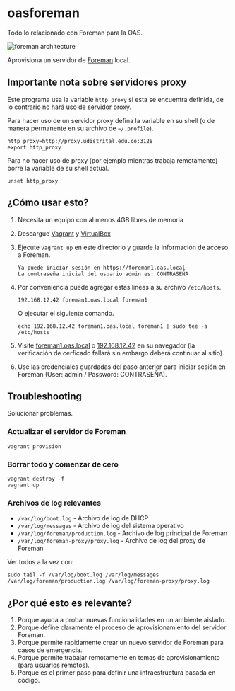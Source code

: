 oasforeman
==========

Todo lo relacionado con Foreman para la OAS.

![foreman architecture](http://theforeman.org/static/images/foreman_architecture.png)

Aprovisiona un servidor de [Foreman](http://theforeman.org/) local.

## Importante nota sobre servidores proxy

Este programa usa la variable `http_proxy` si esta se encuentra definida, de lo contrario no hará uso de servidor proxy.

Para hacer uso de un servidor proxy defina la variable en su shell (o de manera permanente en su archivo de `~/.profile`).

```
http_proxy=http://proxy.udistrital.edu.co:3128
export http_proxy
```

Para no hacer uso de proxy (por ejemplo mientras trabaja remotamente) borre la variable de su shell actual.

```
unset http_proxy
```

## ¿Cómo usar esto?

1. Necesita un equipo con al menos 4GB libres de memoria
1. Descargue [Vagrant](https://www.vagrantup.com/) y [VirtualBox](https://www.virtualbox.org/)
1. Ejecute `vagrant up` en este directorio y guarde la información de acceso a Foreman.

    ```
    Ya puede iniciar sesión en https://foreman1.oas.local
    La contraseña inicial del usuario admin es: CONTRASEÑA
    ```
1. Por conveniencia puede agregar estas líneas a su archivo `/etc/hosts`.

    ```
    192.168.12.42 foreman1.oas.local foreman1
    ```

   O ejecutar el siguiente comando.

    ```
    echo 192.168.12.42 foreman1.oas.local foreman1 | sudo tee -a /etc/hosts
    ```
1. Visite [foreman1.oas.local](https://foreman1.oas.local/) o [192.168.12.42](https://192.168.12.42/) en su navegador (la verificación de cerficado fallará sin embargo deberá continuar al sitio).
1. Use las credenciales guardadas del paso anterior para iniciar sesión en Foreman (User: admin / Password: CONTRASEÑA).

## Troubleshooting

Solucionar problemas.

### Actualizar el servidor de Foreman

```
vagrant provision
```

### Borrar todo y comenzar de cero

```
vagrant destroy -f
vagrant up
```

### Archivos de log relevantes

 * `/var/log/boot.log` - Archivo de log de DHCP
 * `/var/log/messages` - Archivo de log del sistema operativo
 * `/var/log/foreman/production.log` - Archivo de log principal de Foreman
 * `/var/log/foreman-proxy/proxy.log` - Archivo de log del proxy de Foreman

Ver todos a la vez con:

```
sudo tail -f /var/log/boot.log /var/log/messages /var/log/foreman/production.log /var/log/foreman-proxy/proxy.log
```

## ¿Por qué esto es relevante?

1. Porque ayuda a probar nuevas funcionalidades en un ambiente aislado.
1. Porque define claramente el proceso de aprovisionamiento del servidor Foreman.
1. Porque permite rapidamente crear un nuevo servidor de Foreman para casos de emergencia.
1. Porque permite trabajar remotamente en temas de aprovisionamiento (para usuarios remotos).
1. Porque es el primer paso para definir una infraestructura basada en código.
